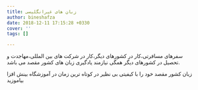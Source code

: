 ```yaml
---
title: زبان های غیرانگلیسی
author: bineshafza
date: 2018-12-11 17:15:28 +0330
cover: ''
tags: []

---
```

سفرهای مسافرتی،کار در کشورهای دیگر،کار در شرکت های بین المللی،مهاجدت و تحصیل در کشورهای دیگر همگی نیازمند یادگیری زبان های کشور مقصد می باشد.

زبان کشور مقصد خود را با کیفیتی بی نظیر در کوتاه ترین زمان در آموزشگاه بینش افزا بیاموزید
